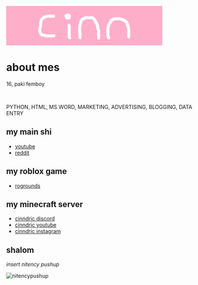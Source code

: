 ![banner](https://github.com/cinn08/bio/blob/main/cinn.png)

# about mes

16, paki femboy

<br>

PYTHON, HTML, MS WORD, MARKETING, ADVERTISING, BLOGGING, DATA ENTRY

## my main shi

- [youtube](https://www.youtube.com/@cinnflake)
- [reddit](https://www.reddit.com/u/cinnflake)

## my roblox game

- [rogrounds](https://www.roblox.com/games/11994994061)

## my minecraft server

- [cinndric discord](https://www.discord.gg/eUYcGYDXza)
- [cinndric youtube](https://www.youtube.com/@cinndric)
- [cinndric instagram](https://www.instagram.com/cinndric)

## shalom

*insert nitency pushup*

![nitencypushup](https://github.com/cinn08/bio/blob/main/nitencypushup.gif)

